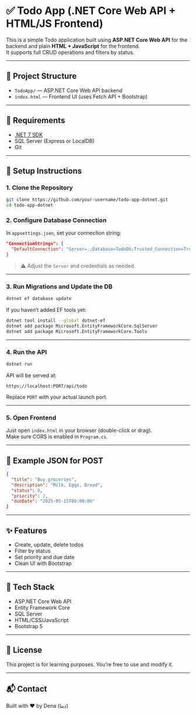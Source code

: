 # ✅ Todo App (.NET Core Web API + HTML/JS Frontend)

This is a simple Todo application built using **ASP.NET Core Web API** for the backend and plain **HTML + JavaScript** for the frontend.  
It supports full CRUD operations and filters by status.

---

## 📁 Project Structure

- `TodoApp/` — ASP.NET Core Web API backend
- `index.html` — Frontend UI (uses Fetch API + Bootstrap)

---

## 🧰 Requirements

- [.NET 7 SDK](https://dotnet.microsoft.com/en-us/download)
- SQL Server (Express or LocalDB)
- Git

---

## 🚀 Setup Instructions

### 1. Clone the Repository

```bash
git clone https://github.com/your-username/todo-app-dotnet.git
cd todo-app-dotnet
```

### 2. Configure Database Connection

In `appsettings.json`, set your connection string:

```json
"ConnectionStrings": {
  "DefaultConnection": "Server=.;Database=TodoDb;Trusted_Connection=True;TrustServerCertificate=True"
}
```

> ⚠️ Adjust the `Server` and credentials as needed.

---

### 3. Run Migrations and Update the DB

```bash
dotnet ef database update
```

If you haven’t added EF tools yet:

```bash
dotnet tool install --global dotnet-ef
dotnet add package Microsoft.EntityFrameworkCore.SqlServer
dotnet add package Microsoft.EntityFrameworkCore.Tools
```

---

### 4. Run the API

```bash
dotnet run
```

API will be served at:

```
https://localhost:PORT/api/todo
```

Replace `PORT` with your actual launch port.

---

### 5. Open Frontend

Just open `index.html` in your browser (double-click or drag).  
Make sure CORS is enabled in `Program.cs`.

---

## 🧪 Example JSON for POST

```json
{
  "title": "Buy groceries",
  "description": "Milk, Eggs, Bread",
  "status": 0,
  "priority": 2,
  "dueDate": "2025-05-15T00:00:00"
}
```

---

## ✨ Features

- Create, update, delete todos
- Filter by status
- Set priority and due date
- Clean UI with Bootstrap

---

## 🧠 Tech Stack

- ASP.NET Core Web API
- Entity Framework Core
- SQL Server
- HTML/CSS/JavaScript
- Bootstrap 5

---

## 📝 License

This project is for learning purposes. You’re free to use and modify it.

---

## 📬 Contact

Built with ❤️ by Dena (دينا)
